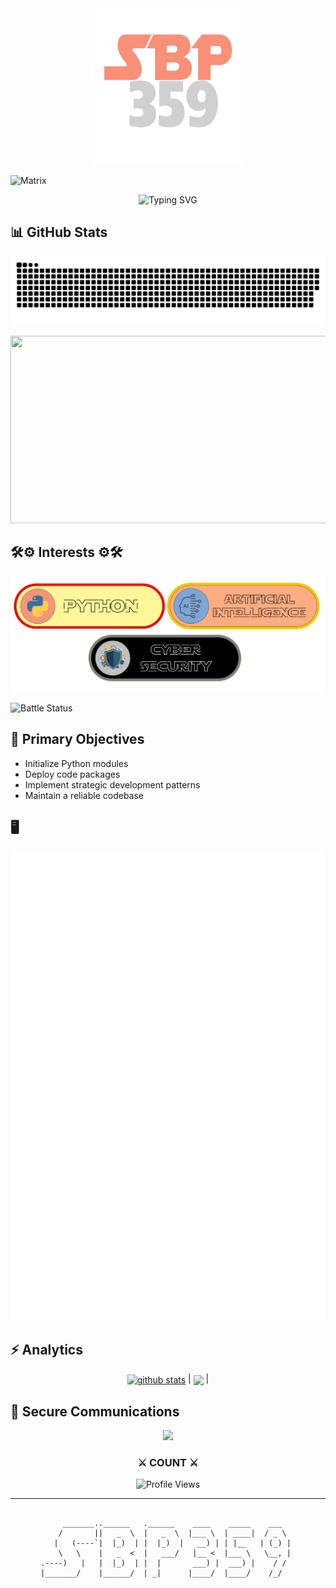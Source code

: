<div align="center">
    <img src="assets/logo.png" alt="Logo" width="250" height="250">
</div>

![Matrix](https://raw.githubusercontent.com/rodrigograca31/rodrigograca31/master/matrix.svg)
  
<div align="center">
    <img src="https://readme-typing-svg.demolab.com?font=Fira+Code&pause=1000&color=00FF00&background=000000&width=435&lines=System+Boot:+SBP359;Initializing+Modules;Loading+Dataset...;Hello+World!" alt="Typing SVG">
</div>

## 📊 GitHub Stats
![Snake animation](https://raw.githubusercontent.com/SBP359/SBP359/output/dist/github-contribution-grid-snake.svg)


<div align="center">
<img src="https://media.giphy.com/media/LOEFObS6UKzZnz8X9Y/giphy.gif" width="600" height="300" />
</div>

## 🛠️⚙️ Interests ⚙️🛠️

<div align="center">
    <img src="assets/skills.png" alt="Logo" >
</div>

![Battle Status](https://img.shields.io/badge/STATUS-ACTIVE-E33D28?style=for-the-badge)

</div>

## 🎯 Primary Objectives  

- Initialize Python modules  
- Deploy code packages  
- Implement strategic development patterns  
- Maintain a reliable codebase 

## 🖥️
![Metrics](/github-metrics.svg)

## ⚡ Analytics

<div align="center">
<a href="https://github.com/anuraghazra/github-readme-stats"><img align="center" src="https://github-readme-stats.vercel.app/api?username=SBP359&show_icons=true&include_all_commits=true&theme=buefy&hide_border=true" alt="github stats" /></a> | <a href="https://github.com/anuraghazra/github-readme-stats"><img align="center" src="https://github-readme-stats.vercel.app/api/top-langs/?username=SBP359&layout=compact&theme=buefy&hide_border=true" /></a> |

</div>


</div>

## 📡 Secure Communications

<div align="center">

<a href="mailto:sachinbp359@gmail.com">
  <img src="https://img.shields.io/badge/INITIATE_TRANSMISSION-%23000000.svg?&style=for-the-badge&logo=gmail&logoColor=00FF00" />
</a>
</div>



<div align="center">

### ⚔️ COUNT ⚔️

![Profile Views](https://komarev.com/ghpvc/?username=SACHINBP1024&color=E32D0D&style=flat-square&label=Views)

</div>

---
<div align="center">

```ascii

     _______..______   .______    ____    _____    ___   
    /       ||   _  \  |   _  \  |___ \  | ____|  / _ \  
   |   (----`|  |_)  | |  |_)  |   __) | | |__   | (_) | 
    \   \    |   _  <  |   ___/   |__ <  |___ \   \__, | 
.----)   |   |  |_)  | |  |       ___) |  ___) |    / /  
|_______/    |______/  | _|      |____/  |____/    /_/   
                                                         
                                                                     
```

</div>
